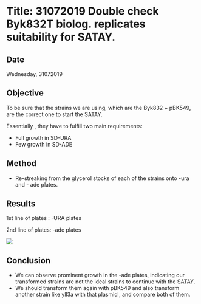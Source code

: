 # Title: 31072019 Double check Byk832T biolog.  replicates suitability for SATAY.

## Date
Wednesday, 31072019

## Objective
To be sure that the strains we are using, which are the Byk832 + pBK549, are the correct one to start the SATAY.

Essentially , they have to fulfill two main requirements:
- Full growth in SD-URA
- Few growth in SD-ADE

## Method
- Re-streaking from the glycerol stocks of each of the strains onto -ura and - ade plates.

## Results

1st line of plates : -URA plates

2nd line of plates: -ade plates

![](../images/Plates-Byk832T.png)

## Conclusion

- We can observe prominent growth in the -ade plates, indicating our transformed strains are not the ideal strains to continue with the SATAY.
- We should transform them again with pBK549 and also transform another strain like yll3a with that plasmid , and compare both of them.
